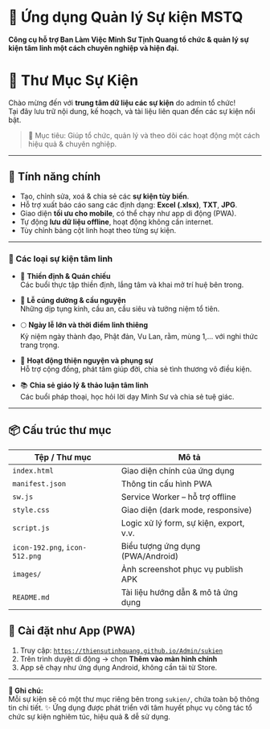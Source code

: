 # 📅 Ứng dụng Quản lý Sự kiện MSTQ

**Công cụ hỗ trợ Ban Làm Việc Minh Sư Tịnh Quang tổ chức & quản lý sự kiện tâm linh một cách chuyên nghiệp và hiện đại.**
# 📅 Thư Mục Sự Kiện

Chào mừng đến với **trung tâm dữ liệu các sự kiện** do admin tổ chức!  
Tại đây lưu trữ nội dung, kế hoạch, và tài liệu liên quan đến các sự kiện nổi bật.

> 🧠 Mục tiêu: Giúp tổ chức, quản lý và theo dõi các hoạt động một cách hiệu quả & chuyên nghiệp.

---
## 🔰 Tính năng chính

- Tạo, chỉnh sửa, xoá & chia sẻ các **sự kiện tùy biến**.
- Hỗ trợ xuất báo cáo sang các định dạng: **Excel (.xlsx)**, **TXT**, **JPG**.
- Giao diện **tối ưu cho mobile**, có thể chạy như app di động (PWA).
- Tự động **lưu dữ liệu offline**, hoạt động không cần internet.
- Tùy chỉnh bảng cột linh hoạt theo từng sự kiện.

---

### 📂 Các loại sự kiện tâm linh

- 🪷 **Thiền định & Quán chiếu**  
  Các buổi thực tập thiền định, lắng tâm và khai mở trí huệ bên trong.

- 🔔 **Lễ cúng dường & cầu nguyện**  
  Những dịp tụng kinh, cầu an, cầu siêu và tưởng niệm tổ tiên.

- 🌕 **Ngày lễ lớn và thời điểm linh thiêng**  
  Kỷ niệm ngày thành đạo, Phật đản, Vu Lan, rằm, mùng 1,... với nghi thức trang trọng.

- 🤝 **Hoạt động thiện nguyện và phụng sự**  
  Hỗ trợ cộng đồng, phát tâm giúp đời, chia sẻ tình thương vô điều kiện.

- 📚 **Chia sẻ giáo lý & thảo luận tâm linh**  
  Các buổi pháp thoại, học hỏi lời dạy Minh Sư và chia sẻ tuệ giác.


---

## 📦 Cấu trúc thư mục

| Tệp / Thư mục | Mô tả |
|---------------|--------|
| `index.html` | Giao diện chính của ứng dụng |
| `manifest.json` | Thông tin cấu hình PWA |
| `sw.js` | Service Worker – hỗ trợ offline |
| `style.css` | Giao diện (dark mode, responsive) |
| `script.js` | Logic xử lý form, sự kiện, export, v.v. |
| `icon-192.png`, `icon-512.png` | Biểu tượng ứng dụng (PWA/Android) |
| `images/` | Ảnh screenshot phục vụ publish APK |
| `README.md` | Tài liệu hướng dẫn & mô tả ứng dụng |


## 📲 Cài đặt như App (PWA)

1. Truy cập: [`https://thiensutinhquang.github.io/Admin/sukien`](https://thiensutinhquang.github.io/Admin/sukien)
2. Trên trình duyệt di động → chọn **Thêm vào màn hình chính**
3. App sẽ chạy như ứng dụng Android, không cần tải từ Store.

---

**📌 Ghi chú:**  
Mỗi sự kiện sẽ có một thư mục riêng bên trong `sukien/`, chứa toàn bộ thông tin chi tiết.
✨ Ứng dụng được phát triển với tâm huyết phục vụ công tác tổ chức sự kiện nghiêm túc, hiệu quả & dễ sử dụng.

